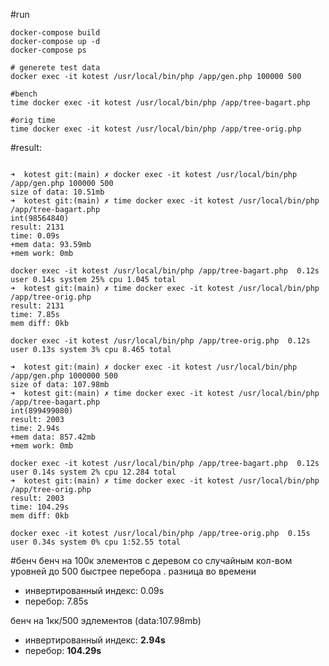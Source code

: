 #run

```shell
docker-compose build
docker-compose up -d
docker-compose ps

# generete test data
docker exec -it kotest /usr/local/bin/php /app/gen.php 100000 500

#bench
time docker exec -it kotest /usr/local/bin/php /app/tree-bagart.php

#orig time
time docker exec -it kotest /usr/local/bin/php /app/tree-orig.php

```


#result:
```shell

➜  kotest git:(main) ✗ docker exec -it kotest /usr/local/bin/php /app/gen.php 100000 500
size of data: 10.51mb
➜  kotest git:(main) ✗ time docker exec -it kotest /usr/local/bin/php /app/tree-bagart.php
int(98564840)
result: 2131
time: 0.09s
+mem data: 93.59mb
+mem work: 0mb

docker exec -it kotest /usr/local/bin/php /app/tree-bagart.php  0.12s user 0.14s system 25% cpu 1.045 total
➜  kotest git:(main) ✗ time docker exec -it kotest /usr/local/bin/php /app/tree-orig.php
result: 2131
time: 7.85s
mem diff: 0kb

docker exec -it kotest /usr/local/bin/php /app/tree-orig.php  0.12s user 0.13s system 3% cpu 8.465 total

```

```shell
➜  kotest git:(main) ✗ docker exec -it kotest /usr/local/bin/php /app/gen.php 1000000 500 
size of data: 107.98mb
➜  kotest git:(main) ✗ time docker exec -it kotest /usr/local/bin/php /app/tree-bagart.php
int(899499080)
result: 2003
time: 2.94s
+mem data: 857.42mb
+mem work: 0mb

docker exec -it kotest /usr/local/bin/php /app/tree-bagart.php  0.12s user 0.14s system 2% cpu 12.284 total
➜  kotest git:(main) ✗ time docker exec -it kotest /usr/local/bin/php /app/tree-orig.php
result: 2003
time: 104.29s
mem diff: 0kb

docker exec -it kotest /usr/local/bin/php /app/tree-orig.php  0.15s user 0.34s system 0% cpu 1:52.55 total

```
#бенч
бенч на 100к элементов с деревом со случайным кол-вом уровней до 500 быстрее перебора . разница во времени

- инвертированный индекс: 0.09s
- перебор: 7.85s

бенч на 1кк/500 эдлементов (data:107.98mb)
- инвертированный индекс: **2.94s**
- перебор: **104.29s**
